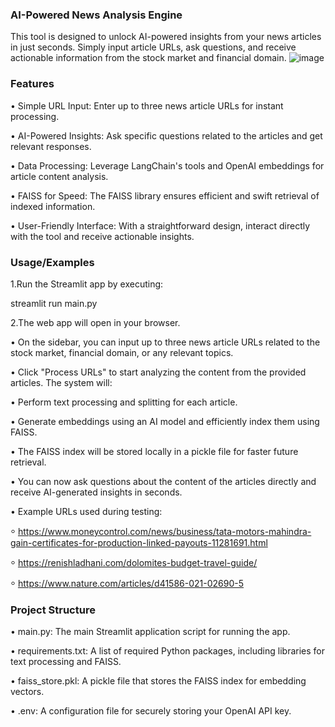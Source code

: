 ### AI-Powered News Analysis Engine

This tool is designed to unlock AI-powered insights from your news articles in just seconds. Simply input article URLs, ask questions, and receive actionable information from the stock market and financial domain.
![image](https://github.com/user-attachments/assets/e9c6a2fb-2654-4448-bb8f-d8828cc44769)

### Features
• Simple URL Input: Enter up to three news article URLs for instant processing.

• AI-Powered Insights: Ask specific questions related to the articles and get relevant responses.

• Data Processing: Leverage LangChain's tools and OpenAI embeddings for article content analysis.

• FAISS for Speed: The FAISS library ensures efficient and swift retrieval of indexed information.

• User-Friendly Interface: With a straightforward design, interact directly with the tool and receive actionable insights.

### Usage/Examples
1.Run the Streamlit app by executing:

streamlit run main.py

2.The web app will open in your browser.

• On the sidebar, you can input up to three news article URLs related to the stock market, financial domain, or any relevant topics.

• Click "Process URLs" to start analyzing the content from the provided articles.
The system will:

• Perform text processing and splitting for each article.

• Generate embeddings using an AI model and efficiently index them using FAISS.

• The FAISS index will be stored locally in a pickle file for faster future retrieval.

• You can now ask questions about the content of the articles directly and receive AI-generated insights in seconds.

• Example URLs used during testing:

⸰ https://www.moneycontrol.com/news/business/tata-motors-mahindra-gain-certificates-for-production-linked-payouts-11281691.html

⸰ https://renishladhani.com/dolomites-budget-travel-guide/

⸰ https://www.nature.com/articles/d41586-021-02690-5

### Project Structure
• main.py: The main Streamlit application script for running the app.

• requirements.txt: A list of required Python packages, including libraries for text processing and FAISS.

• faiss_store.pkl: A pickle file that stores the FAISS index for embedding vectors.

• .env: A configuration file for securely storing your OpenAI API key.
